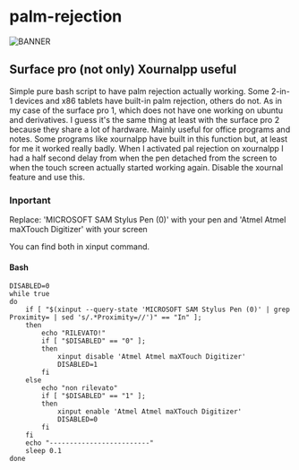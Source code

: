 # palm-rejection

![BANNER](https://github.com/Patan98/palm-rejection/assets/159428129/b9e8ab5a-c403-4b5e-93e4-970cccfaeaf3)

## Surface pro (not only) Xournalpp useful

Simple pure bash script to have palm rejection actually working.
Some 2-in-1 devices and x86 tablets have built-in palm rejection, others do not.
As in my case of the surface pro 1, which does not have one working on ubuntu and derivatives.
I guess it's the same thing at least with the surface pro 2 because they share a lot of hardware.
Mainly useful for office programs and notes.
Some programs like xournalpp have built in this function but, at least for me it worked really badly.
When I activated pal rejection on xournalpp I had a half second delay from when the pen detached from the screen to when the touch screen actually started working again.
Disable the xournal feature and use this.

### Inportant
Replace:
'MICROSOFT SAM Stylus Pen (0)' with your pen
and
'Atmel Atmel maXTouch Digitizer' with your screen

You can find both in xinput command.


#### Bash 
```
DISABLED=0
while true
do
    if [ "$(xinput --query-state 'MICROSOFT SAM Stylus Pen (0)' | grep Proximity= | sed 's/.*Proximity=//')" == "In" ];
    then
        echo "RILEVATO!"
        if [ "$DISABLED" == "0" ];
        then
            xinput disable 'Atmel Atmel maXTouch Digitizer'
            DISABLED=1
        fi
    else
        echo "non rilevato"
        if [ "$DISABLED" == "1" ];
        then
            xinput enable 'Atmel Atmel maXTouch Digitizer'
            DISABLED=0
        fi
    fi
    echo "-------------------------"
    sleep 0.1
done
```
